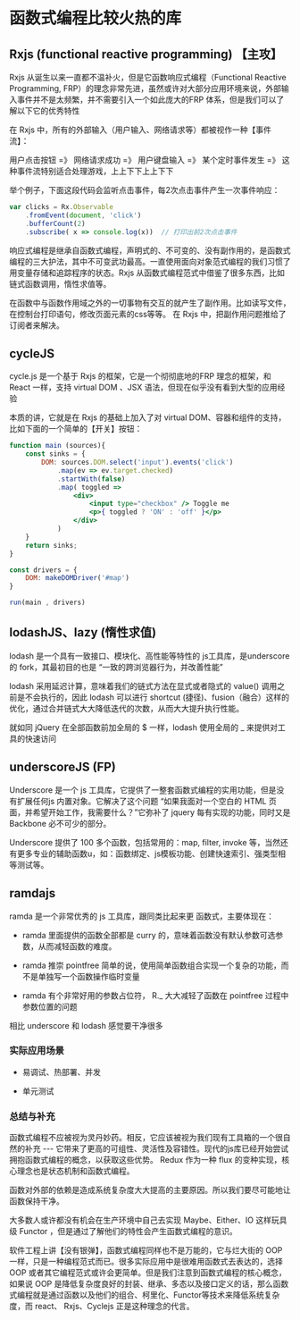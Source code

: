 # 函数式编程比较火热的库

## Rxjs (functional reactive programming) 【主攻】

Rxjs 从诞生以来一直都不温补火，但是它函数响应式编程（Functional Reactive Programming, FRP）的理念非常先进，虽然或许对大部分应用环境来说，外部输入事件并不是太频繁，并不需要引入一个如此庞大的FRP 体系，但是我们可以了解以下它的优秀特性

在 Rxjs 中，所有的外部输入（用户输入、网络请求等）都被视作一种【事件流】：

用户点击按钮 =》 网络请求成功 =》 用户键盘输入 =》 某个定时事件发生 =》 这种事件流特别适合处理游戏，上上下下上上下下

举个例子，下面这段代码会监听点击事件，每2次点击事件产生一次事件响应：

```js
var clicks = Rx.Observable
    .fromEvent(document, 'click')
    .bufferCount(2)
    .subscribe( x => console.log(x))  // 打印出前2次点击事件

```

响应式编程是继承自函数式编程，声明式的、不可变的、没有副作用的，是函数式编程的三大护法，其中不可变武功最高。一直使用面向对象范式编程的我们习惯了用变量存储和追踪程序的状态。Rxjs 从函数式编程范式中借鉴了很多东西，比如 链式函数调用，惰性求值等。

在函数中与函数作用域之外的一切事物有交互的就产生了副作用。比如读写文件，在控制台打印语句，修改页面元素的css等等。 在 Rxjs 中，把副作用问题推给了订阅者来解决。

## cycleJS

cycle.js 是一个基于 Rxjs 的框架，它是一个彻彻底地的FRP 理念的框架，和React 一样，支持 virtual DOM 、JSX 语法，但现在似乎没有看到大型的应用经验

本质的讲，它就是在 Rxjs 的基础上加入了对 virtual DOM、容器和组件的支持，比如下面的一个简单的【开关】按钮：

```jsx
function main (sources){
    const sinks = {
        DOM: sources.DOM.select('input').events('click')
            .map(ev => ev.target.checked)
            .startWith(false)
            .map( toggled =>
                <div>
                    <input type="checkbox" /> Toggle me
                    <p>{ toggled ? 'ON' : 'off' }</p>
                </div>
            )
    }
    return sinks;
}

const drivers = {
    DOM: makeDOMDriver('#map')
}

run(main , drivers)

```

## lodashJS、lazy (惰性求值)

lodash 是一个具有一致接口、模块化、高性能等特性的 js工具库，是underscore 的 fork，其最初目的也是 “一致的跨浏览器行为，并改善性能”

lodash 采用延迟计算，意味着我们的链式方法在显式或者隐式的 value() 调用之前是不会执行的，因此 lodash 可以进行 shortcut (捷径)、fusion（融合）这样的优化，通过合并链式大大降低迭代的次数，从而大大提升执行性能。

就如同 jQuery 在全部函数前加全局的 $ 一样，lodash 使用全局的 _ 来提供对工具的快速访问

## underscoreJS (FP)

Underscore 是一个 js 工具库，它提供了一整套函数式编程的实用功能，但是没有扩展任何js 内置对象。它解决了这个问题 “如果我面对一个空白的 HTML 页面，并希望开始工作，我需要什么？”它弥补了 jquery 每有实现的功能，同时又是 Backbone 必不可少的部分。

Underscore 提供了 100 多个函数，包括常用的：map, filter, invoke 等，当然还有更多专业的辅助函数u，如：函数绑定、js模板功能、创建快速索引、强类型相等测试等。

## ramdajs

ramda 是一个非常优秀的 js 工具库，跟同类比起来更 函数式，主要体现在：

- ramda 里面提供的函数全部都是 curry 的，意味着函数没有默认参数可选参数，从而减轻函数的难度。

- ramda 推崇 pointfree 简单的说，使用简单函数组合实现一个复杂的功能，而不是单独写一个函数操作临时变量

- ramda 有个非常好用的参数占位符， R._ 大大减轻了函数在 pointfree 过程中参数位置的问题

相比 underscore 和 lodash 感觉要干净很多

### 实际应用场景

- 易调试、热部署、并发

- 单元测试

### 总结与补充

函数式编程不应被视为灵丹妙药。相反，它应该被视为我们现有工具箱的一个很自然的补充 --- 它带来了更高的可组性、灵活性及容错性。现代的js库已经开始尝试拥抱函数式编程的概念，以获取这些优势。 Redux 作为一种 flux 的变种实现，核心理念也是状态机制和函数式编程。

函数对外部的依赖是造成系统复杂度大大提高的主要原因。所以我们要尽可能地让函数保持干净。

大多数人或许都没有机会在生产环境中自己去实现 Maybe、Either、IO 这样玩具级 Functor ，但是通过了解他们的特性会产生函数式编程的意识。

软件工程上讲【没有银弹】，函数式编程同样也不是万能的，它与烂大街的 OOP 一样，只是一种编程范式而已。很多实际应用中是很难用函数式去表达的，选择 OOP 或者其它编程范式或许会更简单。但是我们注意到函数式编程的核心概念，如果说 OOP 是降低复杂度良好的封装、继承、多态以及接口定义的话，那么函数式编程就是通过函数以及他们的组合、柯里化、Functor等技术来降低系统复杂度，而 react、 Rxjs、Cyclejs 正是这种理念的代言。